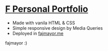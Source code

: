 # [F Personal Portfolio](https://fajmayor.me)
- Made with vanila HTML & CSS
- Simple responsive design by Media Queries
- Deployed in [fajmayor.me](https://fajmayor.me)

fajmayor :)
